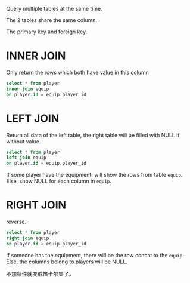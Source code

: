 Query multiple tables at the same time.

The 2 tables share the same column.

The primary key and foreign key.
# INNER JOIN
Only return the rows which both have value in this column
```SQL
select * from player
inner join equip
on player.id = equip.player_id
```
# LEFT JOIN
Return all data of the left table, the right table will be filled with NULL if without value.
```SQL
select * from player
left join equip
on player.id = equip.player_id
```
If some player have the equipment, will show the rows from table `equip`.
Else, show NULL for each column in `equip`.
# RIGHT JOIN
reverse.
```SQL
select * from player
right join equip
on player.id = equip.player_id
```
If someone has the equipment, there will be the row concat to the `equip`.
Else, the columns belong to players will be NULL.

不加条件就变成笛卡尔集了。
